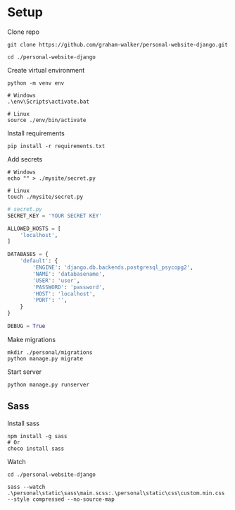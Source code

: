 # Setup

Clone repo
```
git clone https://github.com/graham-walker/personal-website-django.git

cd ./personal-website-django
```
Create virtual environment
```
python -m venv env

# Windows
.\env\Scripts\activate.bat

# Linux
source ./env/bin/activate
```

Install requirements
```
pip install -r requirements.txt
```

Add secrets
```
# Windows
echo "" > ./mysite/secret.py

# Linux
touch ./mysite/secret.py
```
```python
# secret.py
SECRET_KEY = 'YOUR SECRET KEY'

ALLOWED_HOSTS = [
    'localhost',
]

DATABASES = {
    'default': {
        'ENGINE': 'django.db.backends.postgresql_psycopg2',
        'NAME': 'databasename',
        'USER': 'user',
        'PASSWORD': 'password',
        'HOST': 'localhost',
        'PORT': '',
    }
}

DEBUG = True
```
Make migrations
```
mkdir ./personal/migrations
python manage.py migrate
```


Start server
```
python manage.py runserver
```


## Sass
Install sass
```
npm install -g sass
# Or
choco install sass
```
Watch
```
cd ./personal-website-django

sass --watch .\personal\static\sass\main.scss:.\personal\static\css\custom.min.css --style compressed --no-source-map
```
